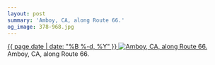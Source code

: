 ```yaml
---
layout: post
summary: 'Amboy, CA, along Route 66.'
og_image: 378-968.jpg
---
```


<p>
 <time>
  <a href="/378">
   {{ page.date | date: "%B %-d, %Y" }}
  </a>
 </time>
 <a href="/378">
  <img alt="Amboy, CA, along Route 66." data-taken="10/23/2014" sizes="(min-width: 700px) 50vw, calc(100vw - 2rem)" src="{{ site.assets_url }}/378-484.jpg" srcset="{{ site.assets_url }}/378-968.jpg 968w, {{ site.assets_url }}/378-726.jpg 726w, {{ site.assets_url }}/378-484.jpg 484w, {{ site.assets_url }}/378-242.jpg 242w"/>
 </a>
 <span>
  Amboy, CA, along Route 66.
 </span>
</p>
